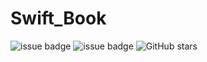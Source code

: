 # Swift_Book

![issue badge](https://img.shields.io/badge/ver.-Swift5-orange?logo=swift)
![issue badge](https://img.shields.io/badge/ver.-Xcode11-blue?logo=xcode)
![GitHub stars](https://img.shields.io/github/stars/Axe-Num1/Swift_Book?style=social)
